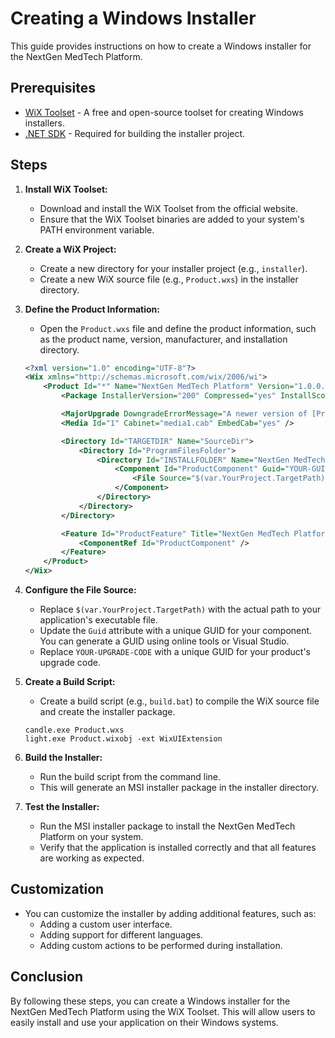 # Creating a Windows Installer

This guide provides instructions on how to create a Windows installer for the NextGen MedTech Platform.

## Prerequisites

*   [WiX Toolset](https://wixtoolset.org/) - A free and open-source toolset for creating Windows installers.
*   [.NET SDK](https://dotnet.microsoft.com/download) - Required for building the installer project.

## Steps

1.  **Install WiX Toolset:**
    *   Download and install the WiX Toolset from the official website.
    *   Ensure that the WiX Toolset binaries are added to your system's PATH environment variable.

2.  **Create a WiX Project:**
    *   Create a new directory for your installer project (e.g., `installer`).
    *   Create a new WiX source file (e.g., `Product.wxs`) in the installer directory.

3.  **Define the Product Information:**
    *   Open the `Product.wxs` file and define the product information, such as the product name, version, manufacturer, and installation directory.

    ```xml
    <?xml version="1.0" encoding="UTF-8"?>
    <Wix xmlns="http://schemas.microsoft.com/wix/2006/wi">
        <Product Id="*" Name="NextGen MedTech Platform" Version="1.0.0.0" Manufacturer="Your Company" UpgradeCode="YOUR-UPGRADE-CODE">
            <Package InstallerVersion="200" Compressed="yes" InstallScope="perMachine" />

            <MajorUpgrade DowngradeErrorMessage="A newer version of [ProductName] is already installed." />
            <Media Id="1" Cabinet="media1.cab" EmbedCab="yes" />

            <Directory Id="TARGETDIR" Name="SourceDir">
                <Directory Id="ProgramFilesFolder">
                    <Directory Id="INSTALLFOLDER" Name="NextGen MedTech Platform">
                        <Component Id="ProductComponent" Guid="YOUR-GUID">
                            <File Source="$(var.YourProject.TargetPath)" KeyPath="yes" />
                        </Component>
                    </Directory>
                </Directory>
            </Directory>

            <Feature Id="ProductFeature" Title="NextGen MedTech Platform" Level="1">
                <ComponentRef Id="ProductComponent" />
            </Feature>
        </Product>
    </Wix>
    ```

4.  **Configure the File Source:**
    *   Replace `$(var.YourProject.TargetPath)` with the actual path to your application's executable file.
    *   Update the `Guid` attribute with a unique GUID for your component. You can generate a GUID using online tools or Visual Studio.
    *   Replace `YOUR-UPGRADE-CODE` with a unique GUID for your product's upgrade code.

5.  **Create a Build Script:**
    *   Create a build script (e.g., `build.bat`) to compile the WiX source file and create the installer package.

    ```batch
    candle.exe Product.wxs
    light.exe Product.wixobj -ext WixUIExtension
    ```

6.  **Build the Installer:**
    *   Run the build script from the command line.
    *   This will generate an MSI installer package in the installer directory.

7.  **Test the Installer:**
    *   Run the MSI installer package to install the NextGen MedTech Platform on your system.
    *   Verify that the application is installed correctly and that all features are working as expected.

## Customization

*   You can customize the installer by adding additional features, such as:
    *   Adding a custom user interface.
    *   Adding support for different languages.
    *   Adding custom actions to be performed during installation.

## Conclusion

By following these steps, you can create a Windows installer for the NextGen MedTech Platform using the WiX Toolset. This will allow users to easily install and use your application on their Windows systems.
